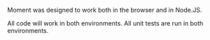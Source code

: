 Moment was designed to work both in the browser and in Node.JS.

All code will work in both environments. All unit tests are run in both environments.
